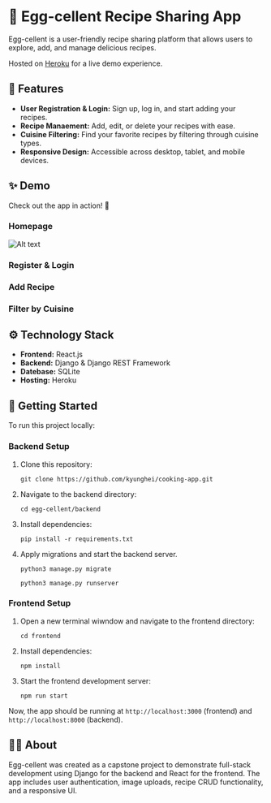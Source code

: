 # 🍳 Egg-cellent Recipe Sharing App
Egg-cellent is a user-friendly recipe sharing platform that allows users to explore, add, and manage delicious recipes.

Hosted on [Heroku](https://cooking-app-demo-35a074f514f1.herokuapp.com/) for a live demo experience.

## 🚀 Features
- **User Registration & Login:** Sign up, log in, and start adding your recipes.
- **Recipe Manaement:** Add, edit, or delete your recipes with ease.
- **Cuisine Filtering:** Find your favorite recipes by filtering through cuisine types.
- **Responsive Design:** Accessible across desktop, tablet, and mobile devices.

## ✨ Demo
Check out the app in action! 🎥
### Homepage
![Alt text](https://github.com/kyunghei/cooking-app/main/eggcellent-homepage.png)
### Register & Login
### Add Recipe
### Filter by Cuisine

## ⚙️ Technology Stack
- **Frontend:** React.js
- **Backend:** Django & Django REST Framework
- **Datebase:** SQLite
- **Hosting:** Heroku

## 📁 Getting Started
To run this project locally:
### Backend Setup
1. Clone this repository:
   
   ```git clone https://github.com/kyunghei/cooking-app.git```
3. Navigate to the backend directory:
   
   ```cd egg-cellent/backend```
5. Install dependencies:
   
   ```pip install -r requirements.txt```
7. Apply migrations and start the backend server.
   
   ```
   python3 manage.py migrate
   
   python3 manage.py runserver
   ```
### Frontend Setup
1. Open a new terminal wiwndow and navigate to the frontend directory:

   ```cd frontend```
2. Install dependencies:

   ```npm install```
3. Start the frontend development server:
   
   ```npm run start```

Now, the app should be running at ```http://localhost:3000``` (frontend) and ```http://localhost:8000``` (backend).

## 🧑‍🍳 About
Egg-cellent was created as a capstone project to demonstrate full-stack development using Django for the backend and React for the frontend. The app includes user authentication, image uploads, recipe CRUD functionality, and a responsive UI.
